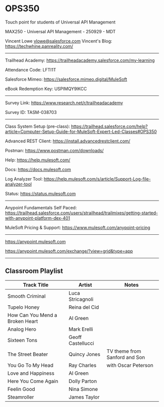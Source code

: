 # OPS350

Touch point for students of Universal API Management

MAX250 - Universal API Management - 250929 - MDT

Vincent Lowe
vlowe@salesforce.com
Vincent's Blog: https://techwhine.panreality.com/

-------------------------------------------------------------------------------------------------------------------
Trailhead Academy:				https://trailheadacademy.salesforce.com/my-learning

Attendance Code:				LFTI1T

Salesforce Mimeo:				https://salesforce.mimeo.digital/MuleSoft

eBook Redemption Key:		USPIMQY9IKCC

-------------------------------------------------------------------------------------------------------------------
Survey Link:								https://www.research.net/r/trailheadacademy

Survey ID:								TASM-038703

-------------------------------------------------------------------------------------------------------------------

Class System Setup (pre-class): https://trailhead.salesforce.com/help?article=Computer-Setup-Guide-for-MuleSoft-Expert-Led-Classes#OPS350

Advanced REST Client: https://install.advancedrestclient.com/

Postman: https://www.postman.com/downloads/

Help: https://help.mulesoft.com/

Docs: https://docs.mulesoft.com

Log Analyzer Tool: https://help.mulesoft.com/s/article/Support-Log-file-analyzer-tool

Status: https://status.mulesoft.com 
   
------------------------------------------------------------------------------

Anypoint Fundamentals Self Paced: https://trailhead.salesforce.com/users/strailhead/trailmixes/getting-started-with-anypoint-platform-dex-401

MuleSoft Pricing & Support: https://www.mulesoft.com/anypoint-pricing

------------------------------------------------------------------------------

https://anypoint.mulesoft.com

https://anypoint.mulesoft.com/exchange/?view=grid&type=app

-------------------------------------------------------------------------------------------------------------------
Classroom Playlist
-------------------------------------------------------------------------------------------------------------------
|Track Title|Artist|Notes|
|-----------|------|-----|
|Smooth Criminal|Luca Stricagnoli||
|Tupelo Honey|Reina del Cid||
|How Can You Mend a Broken Heart|Al Green||
|Analog Hero|Mark Erelli||
|Sixteen Tons|Geoff Castellucci||
|The Street Beater|Quincy Jones|TV theme from Sanford and Son|
|You Go To My Head|Ray Charles|with Oscar Peterson|
|Love and Happiness|Al Green||
|Here You Come Again|Dolly Parton||
|Feelin Good|Nina Simone||
|Steamroller|James Taylor||










  
